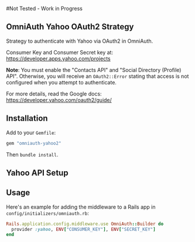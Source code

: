 #Not Tested - Work in Progress

## OmniAuth Yahoo OAuth2 Strategy

Strategy to authenticate with Yahoo via OAuth2 in OmniAuth.

 Consumer Key and Consumer Secret key at: https://developer.apps.yahoo.com/projects 

**Note**: You must enable the "Contacts API" and "Social Directory (Profile) API". Otherwise, you will receive an `OAuth2::Error` stating that access is not configured when you attempt to authenticate.

For more details, read the Google docs: https://developer.yahoo.com/oauth2/guide/

## Installation

Add to your `Gemfile`:

```ruby
gem "omniauth-yahoo2"
```

Then `bundle install`.

## Yahoo API Setup


## Usage

Here's an example for adding the middleware to a Rails app in `config/initializers/omniauth.rb`:

```ruby
Rails.application.config.middleware.use OmniAuth::Builder do
  provider :yahoo, ENV["CONSUMER_KEY"], ENV["SECRET_KEY"]
end
```

